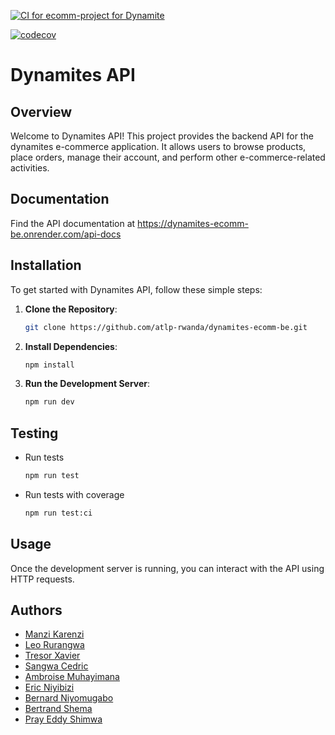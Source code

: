 [![CI for ecomm-project for Dynamite](https://github.com/atlp-rwanda/dynamites-ecomm-be/actions/workflows/workflow_for_ecomm.yml/badge.svg)](https://github.com/atlp-rwanda/dynamites-ecomm-be/actions/workflows/workflow_for_ecomm.yml)

[![codecov](https://codecov.io/gh/atlp-rwanda/dynamites-ecomm-be/graph/badge.svg?token=I1G8CMQKBH)](https://codecov.io/gh/atlp-rwanda/dynamites-ecomm-be)
# Dynamites API  

## Overview

Welcome to Dynamites API! This project provides the backend API for the dynamites e-commerce application. It allows users to browse products, place orders, manage their account, and perform other e-commerce-related activities.

## Documentation

Find the API documentation at https://dynamites-ecomm-be.onrender.com/api-docs

## Installation

To get started with Dynamites API, follow these simple steps:

1. **Clone the Repository**:

   ```bash
   git clone https://github.com/atlp-rwanda/dynamites-ecomm-be.git
   ```

2. **Install Dependencies**:

   ```bash
   npm install
   ```

3. **Run the Development Server**:
   ```bash
   npm run dev
   ```

## Testing

- Run tests

  ```bash
  npm run test
  ```

- Run tests with coverage

  ```bash
  npm run test:ci
  ```

## Usage

Once the development server is running, you can interact with the API using HTTP requests.

## Authors

- [Manzi Karenzi](https://github.com/jkarenzi)
- [Leo Rurangwa](https://github.com/wayneleon1)
- [Tresor Xavier](https://github.com/13XAVI)
- [Sangwa Cedric](https://github.com/Dawaic6)
- [Ambroise Muhayimana](https://github.com/ambroisegithub)
- [Eric Niyibizi](https://github.com/niyibi250)
- [Bernard Niyomugabo](https://github.com/niyobern)
- [Bertrand Shema](https://github.com/bertrandshema)
- [Pray Eddy Shimwa](https://github.com/EddyShimwa)
